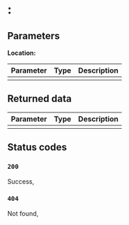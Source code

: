 # <!-- Request type --> : <!-- URL -->

<!-- Description -->

## Parameters

**Location:** <!-- Where the data is, can be ``body`` for json in the request body or ``querystring`` for url query string arguments -->

Parameter | Type | Description
--------- | ---- | -----------
<!-- Parameter name --> | <!-- Parameter type, for example ``str`` --> |  <!-- Short parameter description -->

## Returned data

<!-- Describe what is returned, remove the section if nothing is returned. For the case of a dict: -->

Parameter | Type | Description
--------- | ---- | -----------
<!-- Parameter name --> | <!-- Parameter type, for example ``str`` --> |  <!-- Short parameter description -->

## Status codes

<!-- List every possible status code that is returned by the endpoint, the status codes below are examples -->

### ``200``

Success, <!-- Description of what was successfully done, like User added to the database-->

### ``404``

Not found, <!-- For example, if the user with ID 4 is requested, but there's no user with ID 4, it will return a not found status code -->
